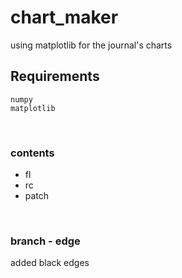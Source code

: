 # chart_maker
using matplotlib for the journal's charts
<br>

## Requirements
```
numpy
matplotlib
```
<br>

### contents

- fl
- rc
- patch

<br>

### branch - edge
added black edges
